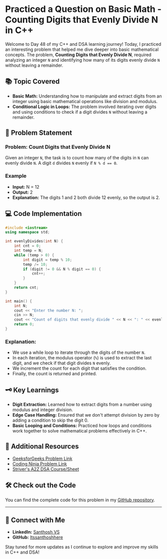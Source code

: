 # Practiced a Question on Basic Math - Counting Digits that Evenly Divide N in C++

Welcome to Day 48 of my C++ and DSA learning journey! Today, I practiced an interesting problem that helped me dive deeper into basic mathematical concepts. The problem, **Counting Digits that Evenly Divide N**, required analyzing an integer `N` and identifying how many of its digits evenly divide `N` without leaving a remainder.

## 📚 Topic Covered
- **Basic Math:** Understanding how to manipulate and extract digits from an integer using basic mathematical operations like division and modulus.
- **Conditional Logic in Loops:** The problem involved iterating over digits and using conditions to check if a digit divides `N` without leaving a remainder.

## 📝 Problem Statement
### Problem: Count Digits that Evenly Divide N

Given an integer `N`, the task is to count how many of the digits in `N` can evenly divide `N`. A digit `d` divides `N` evenly if `N % d == 0`. 

### Example
- **Input:** N = 12
- **Output:** 2
- **Explanation:** The digits 1 and 2 both divide 12 evenly, so the output is 2.

## 💻 Code Implementation
```cpp
#include <iostream>
using namespace std;

int evenlyDivides(int N) {
    int cnt = 0;
    int temp = N;
    while (temp > 0) {
        int digit = temp % 10;
        temp /= 10;
        if (digit != 0 && N % digit == 0) {
            cnt++;
        }
    }
    return cnt;
}

int main() {
    int N;
    cout << "Enter the number N: ";
    cin >> N;
    cout << "Count of digits that evenly divide " << N << ": " << evenlyDivides(N) << endl;
    return 0;
}
```

### Explanation:
- We use a while loop to iterate through the digits of the number `N`.
- In each iteration, the modulus operator (`%`) is used to extract the last digit, and we check if that digit divides `N` evenly.
- We increment the count for each digit that satisfies the condition.
- Finally, the count is returned and printed.

## 🗝️ Key Learnings
- **Digit Extraction:** Learned how to extract digits from a number using modulus and integer division.
- **Edge Case Handling:** Ensured that we don't attempt division by zero by adding a condition to skip the digit 0.
- **Basic Looping and Conditions:** Practiced how loops and conditions work together to solve mathematical problems effectively in C++.

## 🔗 Additional Resources
- [GeeksforGeeks Problem Link](https://www.geeksforgeeks.org/problems/count-digits5716/1)
- [Coding Ninja Problem Link](https://www.naukri.com/code360/problems/number-of-digits_4538242?interviewProblemRedirection=true&search=number%20of%20digit&leftPanelTabValue=PROBLEM)
- [Striver's A2Z DSA Course/Sheet](https://takeuforward.org/strivers-a2z-dsa-course/strivers-a2z-dsa-course-sheet-2)

## 🛠️ Check out the Code
You can find the complete code for this problem in my [GitHub repository](https://github.com/Itssanthoshhere/Data-Structures-and-Algorithms/tree/main/C%2B%2B%20with%20DSA-learning-journey/Day48%20-%20Baisc%20Maths%20-%20Count%20Digits/C%2B%2B%20Practice%20Questions%20-%20Count%20Digits).

---

## 🔗 Connect with Me
- **LinkedIn:** [Santhosh VS](https://www.linkedin.com/in/thesanthoshvs/)
- **GitHub:** [Itssanthoshhere](https://github.com/Itssanthoshhere)

Stay tuned for more updates as I continue to explore and improve my skills in C++ and DSA!
